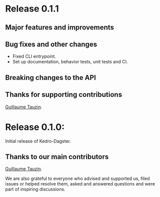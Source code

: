 


# Release 0.1.1

## Major features and improvements

## Bug fixes and other changes
* Fixed CLI entrypoint.
* Set up documentation, behavior tests, unit tests and CI.

## Breaking changes to the API

## Thanks for supporting contributions

[Guillaume Tauzin](https://github.com/gtauzin).

# Release 0.1.0:

Initial release of Kedro-Dagster.

## Thanks to our main contributors

[Guillaume Tauzin](https://github.com/gtauzin).

We are also grateful to everyone who advised and supported us, filed issues or helped resolve them, asked and answered questions and were part of inspiring discussions.
